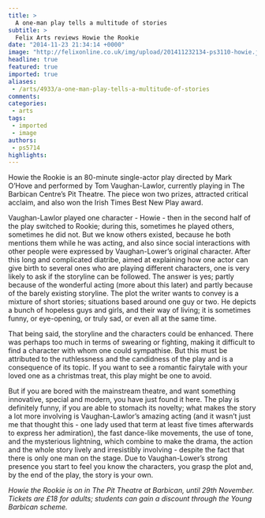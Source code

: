 ```yaml
---
title: >
  A one-man play tells a multitude of stories
subtitle: >
  Felix Arts reviews Howie the Rookie
date: "2014-11-23 21:34:14 +0000"
image: "http://felixonline.co.uk/img/upload/201411232134-ps3110-howie.jpeg"
headline: true
featured: true
imported: true
aliases:
 - /arts/4933/a-one-man-play-tells-a-multitude-of-stories
comments:
categories:
 - arts
tags:
 - imported
 - image
authors:
 - ps5714
highlights:
---
```


Howie the Rookie is an 80-minute single-actor play directed by Mark O’Hove and performed by Tom Vaughan-Lawlor, currently playing in The Barbican Centre’s Pit Theatre. The piece won two prizes, attracted critical acclaim, and also won the Irish Times Best New Play award.

Vaughan-Lawlor played one character - Howie - then in the second half of the play switched to Rookie; during this, sometimes he played others, sometimes he did not. But we know others existed, because he both mentions them while he was acting, and also since social interactions with other people were expressed by Vaughan-Lower’s original character. After this long and complicated diatribe, aimed at explaining how one actor can give birth to several ones who are playing different characters, one is very likely to ask if the storyline can be followed. The answer is yes; partly because of the wonderful acting (more about this later) and partly because of the barely existing storyline. The plot the writer wants to convey is a mixture of short stories; situations based around one guy or two. He depicts a bunch of hopeless guys and girls, and their way of living; it is sometimes funny, or eye-opening, or truly sad, or even all at the same time.

That being said, the storyline and the characters could be enhanced. There was perhaps too much in terms of swearing or fighting, making it difficult to find a character with whom one could sympathise. But this must be attributed to the ruthlessness and the candidness of the play and is a consequence of its topic. If you want to see a romantic fairytale with your loved one as a christmas treat, this play might be one to avoid.

But if you are bored with the mainstream theatre, and want something innovative, special and modern, you have just found it here. The play is definitely funny, if you are able to stomach its novelty; what makes the story a lot more involving is Vaughan-Lawlor’s amazing acting (and it wasn’t just me that thought this - one lady used that term at least five times afterwards to express her admiration), the fast dance-like movements, the use of tone, and the mysterious lightning, which combine to make the drama, the action and the whole story lively and irresistibly involving - despite the fact that there is only one man on the stage. Due to Vaughan-Lower’s strong presence you start to feel you know the characters, you grasp the plot and, by the end of the play, the story is your own.

_Howie the Rookie is on in The Pit Theatre at Barbican, until 29th November. Tickets are £18 for adults; students can gain a discount through the Young Barbican scheme._
